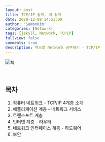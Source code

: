 ```yaml
---
layout: post
title: TCP/IP 쉽게, 더 쉽게
date: 2020-12-09 14:51:00
author: 'SeWonKim'
categories: [Network]
tags: [jekyll, Network, TCPIP]
fullview: false
comments: true
description: 책으로 Network 공부하기 - TCP/IP
---
```


![책](https://image.yes24.com/Goods/32203210/L)

&nbsp;
&nbsp;

## 목차

1. 컴퓨터 네트워크 - TCP/IP 4계층 소개
2. 애플리케이션 계층 - 네트워크 서비스
3. 트랜스포트 계층
4. 인터넷 계층 - 라우터
5. 네트워크 인터페이스 계층 - 하드웨어
6. 보안

&nbsp;
&nbsp;
